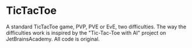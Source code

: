 # TicTacToe
A standard TicTacToe game, PVP, PVE or EvE, two difficulties.
The way the difficulties work is inspired by the "Tic-Tac-Toe with AI" project on JetBrainsAcademy. All code is original.
